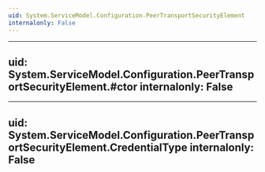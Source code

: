 ```yaml
---
uid: System.ServiceModel.Configuration.PeerTransportSecurityElement
internalonly: False
---
```


---
uid: System.ServiceModel.Configuration.PeerTransportSecurityElement.#ctor
internalonly: False
---

---
uid: System.ServiceModel.Configuration.PeerTransportSecurityElement.CredentialType
internalonly: False
---
